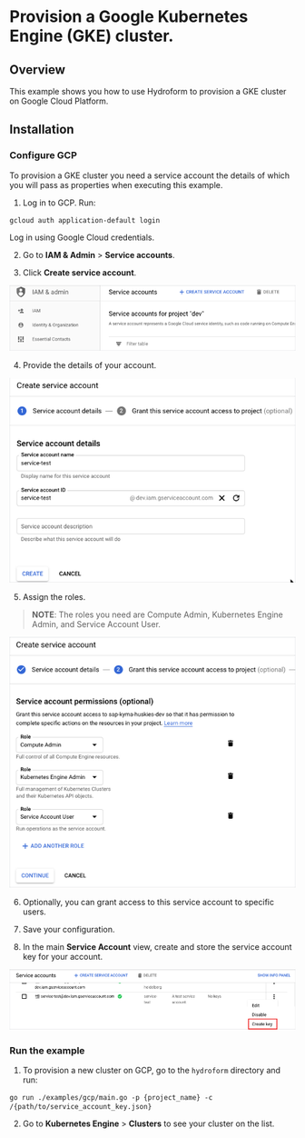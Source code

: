 # Provision a Google Kubernetes Engine (GKE) cluster.

## Overview

This example shows you how to use Hydroform to provision a GKE cluster on Google Cloud Platform.

## Installation

### Configure GCP 

To provision a GKE cluster you need a service account the details of which you will pass as properties when executing this example.

1. Log in to GCP. Run:

```
gcloud auth application-default login
``` 
 
Log in using Google Cloud credentials.

2. Go to **IAM & Admin** > **Service accounts**.

3. Click **Create service account**.

![Create Account](./assets/create-account-gke.png)

4. Provide the details of your account.

![Account Details](./assets/add-details-gke.png)

5. Assign the roles.
>**NOTE**: The roles you need are Compute Admin, Kubernetes Engine Admin, and Service Account User.

![Assign Roles](./assets/assign-roles.png)

6. Optionally, you can grant access to this service account to specific users.

7. Save your configuration. 

8. In the main **Service Account**  view, create and store the service account key for your account.

![Create key](./assets/create-account-key-gke.png)


### Run the example

1. To provision a new cluster on GCP, go to the `hydroform` directory and run:

```
go run ./examples/gcp/main.go -p {project_name} -c /{path/to/service_account_key.json}
```
2. Go to **Kubernetes Engine** > **Clusters** to see your cluster on the list.